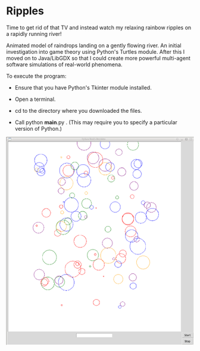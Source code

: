 # Ripples
Time to get rid of that TV and instead watch my relaxing rainbow ripples on a rapidly running river!

Animated model of raindrops landing on a gently flowing river. An initial investigation into game theory using Python's Turtles module. After this I moved on to Java/LibGDX so that I could create more powerful multi-agent software simulations of real-world phenomena.

To execute the program:

- Ensure that you have Python's Tkinter module installed.

- Open a terminal.

- cd to the directory where you downloaded the files.

- Call python __main__.py . (This may require you to specify a particular version of Python.)

![Request_response_sequence_diagram](https://github.com/PaulGreer1/Ripples/blob/main/PYTHON_RIPPLES_00001.png)
